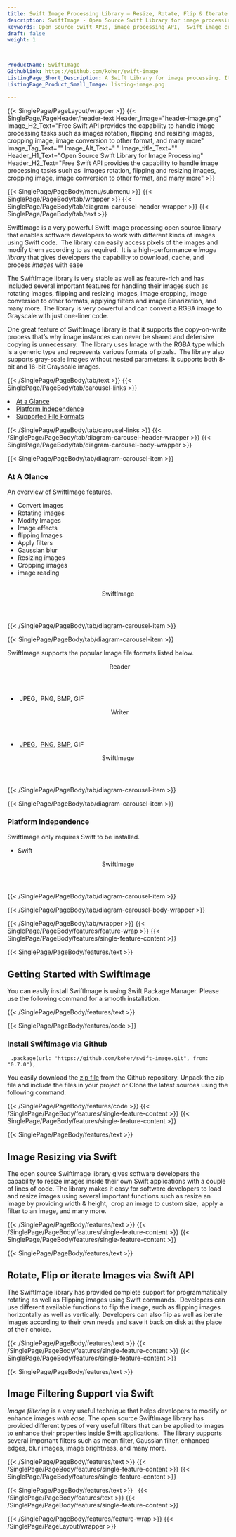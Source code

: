 ```yaml
---
title: Swift Image Processing Library – Resize, Rotate, Flip & Iterate Images
description: SwiftImage - Open Source Swift Library for image processing. It allows to Resize, Rotate, Flip or Iterate Images & access pixels of the images and modify them
keywords: Open Source Swift APIs, image processing API,  Swift image creation, image processing library, Swift PNG API, Swift JPG, Swift image API,  Swift Image creation, Modify images, Image filtering API, Swift JPG, Swift image API, Swift Image creation, draw a circle on an image, copy an image, paint an image into another image, draw a line on an image, cast an image, cache an image, add two images, Modify images, Image filtering API
draft: false
weight: 1



ProductName: SwiftImage
Githublink: https://github.com/koher/swift-image
ListingPage_Short_Description: A Swift Library for image processing. It allows to Resize, Rotate, Flip or Iterate Images & access pixels of the images and modify them.
ListingPage_Product_Small_Image: listing-image.png 

---
```


{{< SinglePage/PageLayout/wrapper >}}
{{< SinglePage/PageHeader/header-text
Header_Image="header-image.png"
Image_H2_Text="Free Swift API provides the capability to handle image processing tasks such as  images rotation, flipping and resizing images, cropping image, image conversion to other format, and many more"
Image_Tag_Text=""
Image_Alt_Text=" "
Image_title_Text=""
Header_H1_Text="Open Source Swift Library for Image Processing"
Header_H2_Text="Free Swift API provides the capability to handle image processing tasks such as  images rotation, flipping and resizing images, cropping image, image conversion to other format, and many more" >}}

{{< SinglePage/PageBody/menu/submenu >}}
{{< SinglePage/PageBody/tab/wrapper >}}
{{< SinglePage/PageBody/tab/diagram-carousel-header-wrapper >}}
{{< SinglePage/PageBody/tab/text >}}



<p>SwiftImage is a very powerful Swift image processing open source library that enables software developers to work with different kinds of images using Swift code.  The library can easily access pixels of the images and modify them according to as required.  It is a high-performance e <em>image library</em> that gives developers the capability to download, cache, and process <em>images</em> with ease</p>
<p>The SwiftImage library is very stable as well as feature-rich and has included several important features for handling their images such as rotating images, flipping and resizing images, image cropping, image conversion to other formats, applying filters and image Binarization, and many more. The library is very powerful and can convert a RGBA image to Grayscale with just one-liner code.</p>
<p>One great feature of SwiftImage library is that it supports the copy-on-write process that’s why image instances can never be shared and defensive copying is unnecessary.  The library uses Image with the RGBA type which is a generic type and represents various formats of pixels.  The library also supports gray-scale images without nested parameters. It supports both 8-bit and 16-bit Grayscale images.</p>

{{< /SinglePage/PageBody/tab/text >}}
{{< SinglePage/PageBody/tab/carousel-links >}}

<li data-target="#diagramcarousel" data-slide-to="0"><a href="#">At a Glance</a></li>
<li data-target="#diagramcarousel" data-slide-to="2"><a href="#">Platform Independence</a></li>
<li data-target="#diagramcarousel" data-slide-to="1"><a class="activetab" href="#">Supported File Formats</a></li>


{{< /SinglePage/PageBody/tab/carousel-links >}}
{{< /SinglePage/PageBody/tab/diagram-carousel-header-wrapper >}}
{{< SinglePage/PageBody/tab/diagram-carousel-body-wrapper >}}

{{< SinglePage/PageBody/tab/diagram-carousel-item >}}
<h3>At A Glance</h3>
<p>An overview of SwiftImage features.</p>
<div class="diagram1 d1-poi">
<div class="d1-row">
<div class="d1-col d1-right">
<ul>
<li>Convert images</li>
<li>Rotating images</li>
<li>Modify Images</li>
<li>Image effects</li>
<li>flipping Images</li>
<li>Apply filters</li>
<li>Gaussian blur</li>
<li>Resizing images</li>
<li>Cropping images</li>
<li>image reading </li>
</ul>
</div>
<div class="d1-col d1-left"> </div>
</div>
<div class="d1-logo" style="border: none;"><header>SwiftImage</header><footer><small></small></footer></div>
<!--/logo--></div>
<!--/diagram1-->
{{< /SinglePage/PageBody/tab/diagram-carousel-item >}}

{{< SinglePage/PageBody/tab/diagram-carousel-item >}}
<p>SwiftImage supports the popular Image file formats listed below.</p>
<div class="diagram1 d2  d1-poi">
<div class="d1-row">
<div class="d1-col d1-left"><header><i class="fa fa-arrows-v "> </i> Reader</header>
<ul>
<li> JPEG,  PNG, BMP, GIF</li>
</ul>
</div>
<!--/left-->
<div class="d1-col d1-right"><header><i class="fa  fa-long-arrow-down"> </i> Writer</header>
<ul>
<li> <a href="https://wiki.fileformat.com/image/jpeg/">JPEG</a>,  <a href="https://wiki.fileformat.com/image/png/">PNG</a>, <a href="https://wiki.fileformat.com/image/bmp/">BMP</a>, GIF</li>
</ul>
</div>
<!--/right--></div>
<!--/row-->
<div class="d1-logo" style="border: none;"><header>SwiftImage</header><footer><small></small></footer></div>
<!--/logo--></div>
<!--/diagram2-->
{{< /SinglePage/PageBody/tab/diagram-carousel-item >}}

{{< SinglePage/PageBody/tab/diagram-carousel-item >}}
<h3>Platform Independence</h3>
<p>SwiftImage only requires Swift to be installed.</p>
<div class="diagram1 d1-poi">
<div class="d1-row">
<div class="d1-col d1-right">
<ul>
<li>Swift</li>
</ul>
</div>
<!--/right--></div>
<!--/row-->
<div class="d1-logo" style="border: none;"><header>SwiftImage</header><footer><small></small></footer></div>
<!--/logo--></div>
<!--/diagram2 -->
{{< /SinglePage/PageBody/tab/diagram-carousel-item >}}

{{< /SinglePage/PageBody/tab/diagram-carousel-body-wrapper >}}

{{< /SinglePage/PageBody/tab/wrapper >}}
{{< SinglePage/PageBody/features/feature-wrap >}}
{{< SinglePage/PageBody/features/single-feature-content >}}

{{< SinglePage/PageBody/features/text >}}
<h2 class="h2title">Getting Started with SwiftImage</h2>
<p>You can easily install SwiftImage is using Swift Package Manager. Please use the following command for a smooth installation.</p>
{{< /SinglePage/PageBody/features/text >}}

{{< SinglePage/PageBody/features/code >}}
<h3><strong>Install SwiftImage </strong><strong>via Github </strong></h3>
<pre><code class="html"> .package(url: "https://github.com/koher/swift-image.git", from: "0.7.0"),</code></pre>

<p>You easily download the <a href="https://github.com/koher/swift-image/archive/refs/heads/master.zip">zip file</a> from the Github repository. Unpack the zip file and include the files in your project or Clone the latest sources using the following command.</p>
{{< /SinglePage/PageBody/features/code >}}
{{< /SinglePage/PageBody/features/single-feature-content >}}
{{< SinglePage/PageBody/features/single-feature-content >}}

{{< SinglePage/PageBody/features/text >}}
<h2 class="h2title">Image Resizing via Swift</h2>
<p>The open source SwiftImage library gives software developers the capability to resize images inside their own Swift applications with a couple of lines of code. The library makes it easy for software developers to load and resize images using several important functions such as resize an image by providing width & height,  crop an image to custom size,  apply a filter to an image, and many more.</p>

{{< /SinglePage/PageBody/features/text >}}
{{< /SinglePage/PageBody/features/single-feature-content >}}
{{< SinglePage/PageBody/features/single-feature-content >}}

{{< SinglePage/PageBody/features/text >}}
<h2 class="h2title">Rotate, Flip or iterate Images via Swift API</h2>
<p>The SwiftImage library has provided complete support for programmatically rotating as well as Flipping images using Swift commands.  Developers can use different available functions to flip the image, such as flipping images horizontally as well as vertically. Developers can also flip as well as iterate images according to their own needs and save it back on disk at the place of their choice.</p>

{{< /SinglePage/PageBody/features/text >}}
{{< /SinglePage/PageBody/features/single-feature-content >}}
{{< SinglePage/PageBody/features/single-feature-content >}}

{{< SinglePage/PageBody/features/text >}}
<h2 class="h2title">Image Filtering Support via Swift</h2>
<p><em>Image</em> <em>filtering</em> is a very useful technique that helps developers to modify or enhance images<em> with ease. </em>The open source SwiftImage library has provided different types of very useful filters that can be applied to images to enhance their properties inside Swift applications.  The library supports several important filters such as mean filter, Gaussian filter, enhanced edges, blur images, image brightness, and many more.</p>

{{< /SinglePage/PageBody/features/text >}}
{{< /SinglePage/PageBody/features/single-feature-content >}}
{{< SinglePage/PageBody/features/single-feature-content >}}

{{< SinglePage/PageBody/features/text >}}
 
{{< /SinglePage/PageBody/features/text >}}
{{< /SinglePage/PageBody/features/single-feature-content >}}

{{< /SinglePage/PageBody/features/feature-wrap >}}
{{< /SinglePage/PageLayout/wrapper >}}